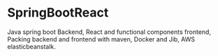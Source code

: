 # SpringBootReact
Java spring boot Backend,
React and functional components frontend,
Packing backend and frontend with maven,
Docker and Jib,
AWS elasticbeanstalk.
